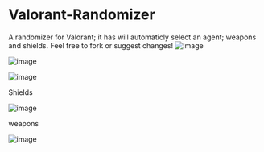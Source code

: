 # Valorant-Randomizer
A randomizer for Valorant; it has will automaticly select an agent; weapons and shields. Feel free to fork or suggest changes!
![image](https://user-images.githubusercontent.com/66909997/154958757-703a3bd7-5c29-424f-b69b-dc3d9d97dab5.png)

![image](https://user-images.githubusercontent.com/66909997/154958799-e67c2069-305a-4ceb-9a86-2f5fc208d35e.png)

![image](https://user-images.githubusercontent.com/66909997/154958895-64612009-346e-4bef-8481-bb6f7785b382.png)

Shields

![image](https://user-images.githubusercontent.com/66909997/154958946-1396c442-07bb-4b56-ae2e-ade84c28d61b.png)

weapons

![image](https://user-images.githubusercontent.com/66909997/154959080-cdce0ed8-ef5c-4ceb-a29f-407c1499fb89.png)

